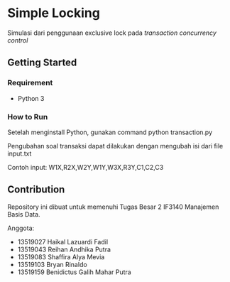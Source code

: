# Simple Locking

Simulasi dari penggunaan exclusive lock pada <i>transaction concurrency control </i>

## Getting Started

### Requirement

- Python 3

### How to Run

Setelah menginstall Python, gunakan command python transaction.py

Pengubahan soal transaksi dapat dilakukan dengan mengubah isi dari file input.txt

Contoh input: W1X,R2X,W2Y,W1Y,W3X,R3Y,C1,C2,C3

## Contribution

Repository ini dibuat untuk memenuhi Tugas Besar 2 IF3140 Manajemen Basis Data.

Anggota:

- 13519027 Haikal Lazuardi Fadil
- 13519043 Reihan Andhika Putra
- 13519083 Shaffira Alya Mevia
- 13519103 Bryan Rinaldo
- 13519159 Benidictus Galih Mahar Putra
